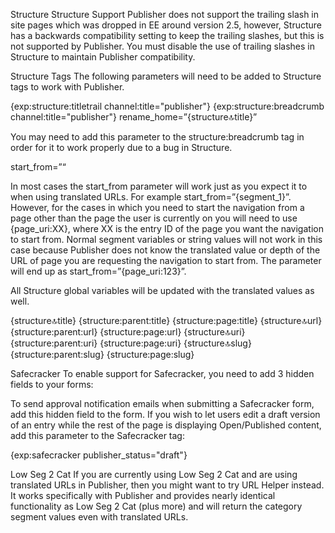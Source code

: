 Structure
Structure Support
Publisher does not support the trailing slash in site pages which was dropped in EE around version 2.5, however, Structure has a backwards compatibility setting to keep the trailing slashes, but this is not supported by Publisher. You must disable the use of trailing slashes in Structure to maintain Publisher compatibility.

Structure Tags
The following parameters will need to be added to Structure tags to work with Publisher.


{exp:structure:titletrail channel:title="publisher"}
{exp:structure:breadcrumb channel:title="publisher"}
rename_home=”{structure:top:title}”

You may need to add this parameter to the structure:breadcrumb tag in order for it to work properly due to a bug in Structure.

start_from=”“

In most cases the start_from parameter will work just as you expect it to when using translated URLs. For example start_from=”{segment_1}”. However, for the cases in which you need to start the navigation from a page other than the page the user is currently on you will need to use {page_uri:XX}, where XX is the entry ID of the page you want the navigation to start from. Normal segment variables or string values will not work in this case because Publisher does not know the translated value or depth of the URL of page you are requesting the navigation to start from. The parameter will end up as start_from=”{page_uri:123}”.

All Structure global variables will be updated with the translated values as well.


{structure:top:title}
{structure:parent:title}
{structure:page:title}
{structure:top:url}
{structure:parent:url}
{structure:page:url}
{structure:top:uri}
{structure:parent:uri}
{structure:page:uri}
{structure:top:slug}
{structure:parent:slug}
{structure:page:slug}




Safecracker
To enable support for Safecracker, you need to add 3 hidden fields to your forms:


<input type="hidden" name="publisher_save_status" value="draft/open" />
<input type="hidden" name="publisher_view_status" value="draft/open" />
<input type="hidden" name="lang_id" value="{publisher:current_language_id}" />
To send approval notification emails when submitting a Safecracker form, add this hidden field to the form.


<input type="hidden" name="send_approval" value="y" />
If you wish to let users edit a draft version of an entry while the rest of the page is displaying Open/Published content, add this parameter to the Safecracker tag:


{exp:safecracker publisher_status="draft"}





Low Seg 2 Cat
If you are currently using Low Seg 2 Cat and are using translated URLs in Publisher, then you might want to try URL Helper instead. It works specifically with Publisher and provides nearly identical functionality as Low Seg 2 Cat (plus more) and will return the category segment values even with translated URLs.